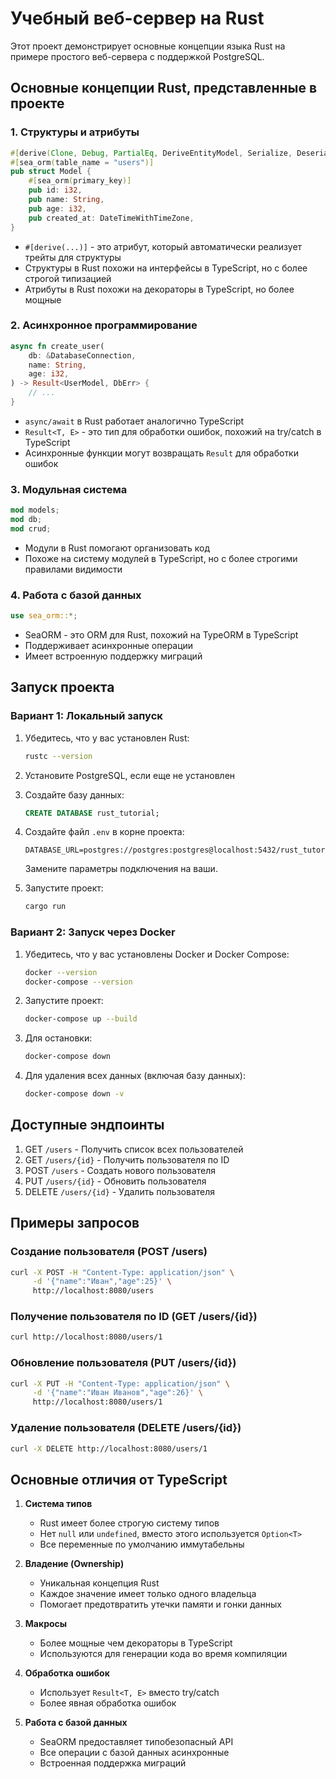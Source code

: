 # Учебный веб-сервер на Rust

Этот проект демонстрирует основные концепции языка Rust на примере простого веб-сервера с поддержкой PostgreSQL.

## Основные концепции Rust, представленные в проекте

### 1. Структуры и атрибуты
```rust
#[derive(Clone, Debug, PartialEq, DeriveEntityModel, Serialize, Deserialize)]
#[sea_orm(table_name = "users")]
pub struct Model {
    #[sea_orm(primary_key)]
    pub id: i32,
    pub name: String,
    pub age: i32,
    pub created_at: DateTimeWithTimeZone,
}
```
- `#[derive(...)]` - это атрибут, который автоматически реализует трейты для структуры
- Структуры в Rust похожи на интерфейсы в TypeScript, но с более строгой типизацией
- Атрибуты в Rust похожи на декораторы в TypeScript, но более мощные

### 2. Асинхронное программирование
```rust
async fn create_user(
    db: &DatabaseConnection,
    name: String,
    age: i32,
) -> Result<UserModel, DbErr> {
    // ...
}
```
- `async/await` в Rust работает аналогично TypeScript
- `Result<T, E>` - это тип для обработки ошибок, похожий на try/catch в TypeScript
- Асинхронные функции могут возвращать `Result` для обработки ошибок

### 3. Модульная система
```rust
mod models;
mod db;
mod crud;
```
- Модули в Rust помогают организовать код
- Похоже на систему модулей в TypeScript, но с более строгими правилами видимости

### 4. Работа с базой данных
```rust
use sea_orm::*;
```
- SeaORM - это ORM для Rust, похожий на TypeORM в TypeScript
- Поддерживает асинхронные операции
- Имеет встроенную поддержку миграций

## Запуск проекта

### Вариант 1: Локальный запуск

1. Убедитесь, что у вас установлен Rust:
   ```bash
   rustc --version
   ```

2. Установите PostgreSQL, если еще не установлен

3. Создайте базу данных:
   ```sql
   CREATE DATABASE rust_tutorial;
   ```

4. Создайте файл `.env` в корне проекта:
   ```
   DATABASE_URL=postgres://postgres:postgres@localhost:5432/rust_tutorial
   ```
   Замените параметры подключения на ваши.

5. Запустите проект:
   ```bash
   cargo run
   ```

### Вариант 2: Запуск через Docker

1. Убедитесь, что у вас установлены Docker и Docker Compose:
   ```bash
   docker --version
   docker-compose --version
   ```

2. Запустите проект:
   ```bash
   docker-compose up --build
   ```

3. Для остановки:
   ```bash
   docker-compose down
   ```

4. Для удаления всех данных (включая базу данных):
   ```bash
   docker-compose down -v
   ```

## Доступные эндпоинты

1. GET `/users` - Получить список всех пользователей
2. GET `/users/{id}` - Получить пользователя по ID
3. POST `/users` - Создать нового пользователя
4. PUT `/users/{id}` - Обновить пользователя
5. DELETE `/users/{id}` - Удалить пользователя

## Примеры запросов

### Создание пользователя (POST /users)
```bash
curl -X POST -H "Content-Type: application/json" \
     -d '{"name":"Иван","age":25}' \
     http://localhost:8080/users
```

### Получение пользователя по ID (GET /users/{id})
```bash
curl http://localhost:8080/users/1
```

### Обновление пользователя (PUT /users/{id})
```bash
curl -X PUT -H "Content-Type: application/json" \
     -d '{"name":"Иван Иванов","age":26}' \
     http://localhost:8080/users/1
```

### Удаление пользователя (DELETE /users/{id})
```bash
curl -X DELETE http://localhost:8080/users/1
```

## Основные отличия от TypeScript

1. **Система типов**
   - Rust имеет более строгую систему типов
   - Нет `null` или `undefined`, вместо этого используется `Option<T>`
   - Все переменные по умолчанию иммутабельны

2. **Владение (Ownership)**
   - Уникальная концепция Rust
   - Каждое значение имеет только одного владельца
   - Помогает предотвратить утечки памяти и гонки данных

3. **Макросы**
   - Более мощные чем декораторы в TypeScript
   - Используются для генерации кода во время компиляции

4. **Обработка ошибок**
   - Использует `Result<T, E>` вместо try/catch
   - Более явная обработка ошибок

5. **Работа с базой данных**
   - SeaORM предоставляет типобезопасный API
   - Все операции с базой данных асинхронные
   - Встроенная поддержка миграций 